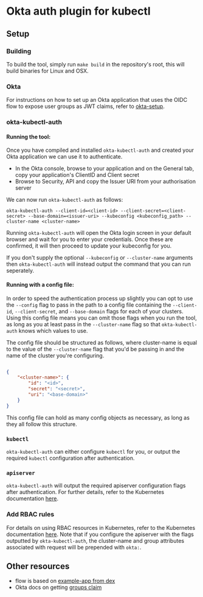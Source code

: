 # Okta auth plugin for kubectl

## Setup

### Building

To build the tool, simply run `make build` in the repository's root, this will build binaries for Linux and OSX.

### Okta

For instructions on how to set up an Okta application that uses the OIDC flow to expose user groups as JWT claims, refer to [okta-setup](./docs/okta-setup.md).

### okta-kubectl-auth

#### Running the tool:

Once you have compiled and installed `okta-kubectl-auth` and created your Okta application we can use it to authenticate.

- In the Okta console, browse to your application and on the General tab, copy your application's ClientID and Client secret
- Browse to Security, API and copy the Issuer URI from your authorisation server

We can now run `okta-kubectl-auth` as follows:

```
okta-kubectl-auth --client-id=<client-id> --client-secret=<client-secret> --base-domain=<issuer-uri> --kubeconfig <kubeconfig_path> --cluster-name <cluster-name>
```

Running `okta-kubectl-auth` will open the Okta login screen in your default browser and wait for you to enter your credentials. Once these are confirmed, it will then proceed to update your kubeconfig for you.

If you don't supply the optional `--kubeconfig` or `--cluster-name` arguments then `okta-kubectl-auth` will instead output the command that you can run seperately.

#### Running with a config file:

In order to speed the authentication process up slightly you can opt to use the `--config` flag to pass in the path to a config file containing the `--client-id`, `--client-secret`, and `--base-domain` flags for each of your clusters. Using this config file means you can omit those flags when you run the tool, as long as you at least pass in the `--cluster-name` flag so that `okta-kubectl-auth` knows which values to use.

The config file should be structured as follows, where cluster-name is equal to the value of the `--cluster-name` flag that you'd be passing in and the name of the cluster you're configuring.

```json

{
    "<cluster-name>": {
        "id": "<id>",
        "secret": "<secret>",
        "uri": "<base-domain>"
    }
}
```

This config file can hold as many config objects as necessary, as long as they all follow this structure.

### `kubectl`

`okta-kubectl-auth` can either configure `kubectl` for you, or output the required `kubectl` configuration after authentication.

### `apiserver`

`okta-kubectl-auth` will output the required apiserver configuration flags after authentication. For further details, refer to the Kubernetes documentation [here](https://kubernetes.io/docs/admin/authentication/#openid-connect-tokens).

### Add RBAC rules

For details on using RBAC resources in Kubernetes, refer to the Kubernetes documentation [here](https://kubernetes.io/docs/reference/access-authn-authz/rbac/). Note that if you configure the apiserver with the flags outputted by `okta-kubectl-auth`, the cluster-name and group attributes associated with request will be prepended with `okta:`.

## Other resources

- flow is based on [example-app from dex](https://github.com/coreos/dex/tree/master/cmd/example-app)
- Okta docs on getting [groups claim](https://developer.okta.com/docs/how-to/creating-token-with-groups-claim)
